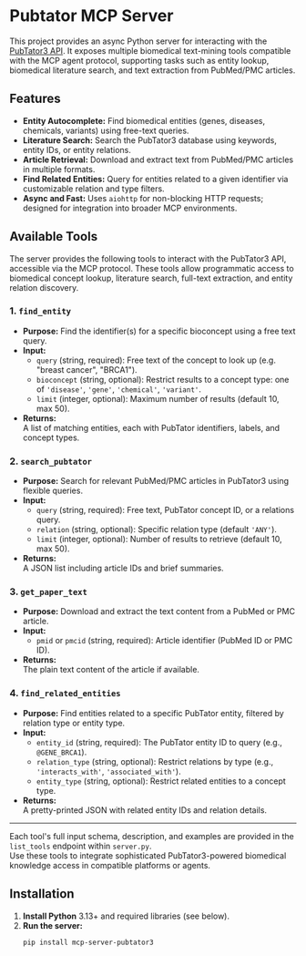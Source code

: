 # Pubtator MCP Server

This project provides an async Python server for interacting with the [PubTator3 API](https://www.ncbi.nlm.nih.gov/research/pubtator3-api/). It exposes multiple biomedical text-mining tools compatible with the MCP agent protocol, supporting tasks such as entity lookup, biomedical literature search, and text extraction from PubMed/PMC articles.


## Features

- **Entity Autocomplete:** Find biomedical entities (genes, diseases, chemicals, variants) using free-text queries.
- **Literature Search:** Search the PubTator3 database using keywords, entity IDs, or entity relations.
- **Article Retrieval:** Download and extract text from PubMed/PMC articles in multiple formats.
- **Find Related Entities:** Query for entities related to a given identifier via customizable relation and type filters.
- **Async and Fast:** Uses `aiohttp` for non-blocking HTTP requests; designed for integration into broader MCP environments.

## Available Tools

The server provides the following tools to interact with the PubTator3 API, accessible via the MCP protocol. These tools allow programmatic access to biomedical concept lookup, literature search, full-text extraction, and entity relation discovery.

### 1. `find_entity`
- **Purpose:** Find the identifier(s) for a specific bioconcept using a free text query.
- **Input:**  
  - `query` (string, required): Free text of the concept to look up (e.g. "breast cancer", "BRCA1").
  - `bioconcept` (string, optional): Restrict results to a concept type: one of `'disease'`, `'gene'`, `'chemical'`, `'variant'`.
  - `limit` (integer, optional): Maximum number of results (default 10, max 50).
- **Returns:**  
  A list of matching entities, each with PubTator identifiers, labels, and concept types.

### 2. `search_pubtator`
- **Purpose:** Search for relevant PubMed/PMC articles in PubTator3 using flexible queries.
- **Input:**  
  - `query` (string, required): Free text, PubTator concept ID, or a relations query.
  - `relation` (string, optional): Specific relation type (default `'ANY'`).
  - `limit` (integer, optional): Number of results to retrieve (default 10, max 50).
- **Returns:**  
  A JSON list including article IDs and brief summaries.

### 3. `get_paper_text`
- **Purpose:** Download and extract the text content from a PubMed or PMC article.
- **Input:**  
  - `pmid` or `pmcid` (string, required): Article identifier (PubMed ID or PMC ID).
- **Returns:**  
  The plain text content of the article if available.

### 4. `find_related_entities`
- **Purpose:** Find entities related to a specific PubTator entity, filtered by relation type or entity type.
- **Input:**  
  - `entity_id` (string, required): The PubTator entity ID to query (e.g., `@GENE_BRCA1`).
  - `relation_type` (string, optional): Restrict relations by type (e.g., `'interacts_with'`, `'associated_with'`).
  - `entity_type` (string, optional): Restrict related entities to a concept type.
- **Returns:**   
  A pretty-printed JSON with related entity IDs and relation details.

---

Each tool's full input schema, description, and examples are provided in the `list_tools` endpoint within `server.py`.  
Use these tools to integrate sophisticated PubTator3-powered biomedical knowledge access in compatible platforms or agents.

## Installation

1. **Install Python** 3.13+ and required libraries (see below).
2. **Run the server:**
   ```bash
   pip install mcp-server-pubtator3
   ```


